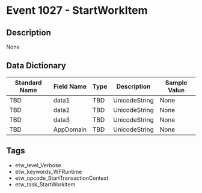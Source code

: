 # Event 1027 - StartWorkItem

## Description
None

## Data Dictionary
|Standard Name|Field Name|Type|Description|Sample Value|
|---|---|---|---|---|
|TBD|data1|TBD|UnicodeString|None|None|
|TBD|data2|TBD|UnicodeString|None|None|
|TBD|data3|TBD|UnicodeString|None|None|
|TBD|AppDomain|TBD|UnicodeString|None|None|

## Tags
* etw_level_Verbose
* etw_keywords_WFRuntime
* etw_opcode_StartTransactionContext
* etw_task_StartWorkItem